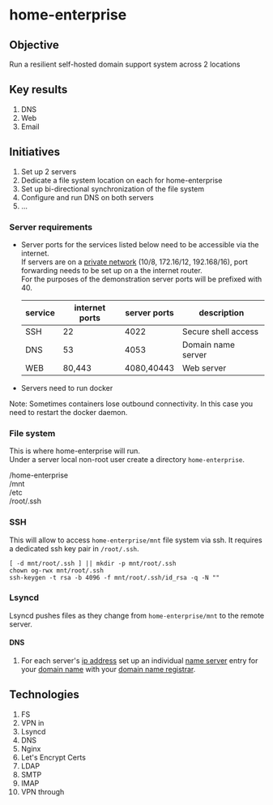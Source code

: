 # home-enterprise

## Objective
Run a resilient self-hosted domain support system across 2 locations

## Key results
1. DNS
1. Web
1. Email

## Initiatives
1. Set up 2 servers
1. Dedicate a file system location on each for home-enterprise
1. Set up bi-directional synchronization of the file system
1. Configure and run DNS on both servers
1. ...

### Server requirements
- Server ports for the services listed below need to be accessible via the internet.   
If servers are on a [private network](https://en.wikipedia.org/wiki/Private_network) (10/8, 172.16/12, 192.168/16), port forwarding needs to be set up on a the internet router.  
For the purposes of the demonstration server ports will be prefixed with 40.

  |service|internet ports|server ports|description
  |---|---|---|---|
  |SSH|22|4022|Secure shell access
  |DNS|53|4053|Domain name server
  |WEB|80,443|4080,40443|Web server

- Servers need to run docker

Note: Sometimes containers lose outbound connectivity. In this case you need to restart the docker daemon.

### File system
This is where home-enterprise will run.  
Under a server local non-root user create a directory `home-enterprise`.  

  /home-enterprise  
    /mnt  
      /etc   
    /root/.ssh

### SSH
This will allow to access `home-enterprise/mnt` file system via ssh. 
It requires a dedicated ssh key pair in `/root/.ssh`.  
```
[ -d mnt/root/.ssh ] || mkdir -p mnt/root/.ssh
chown og-rwx mnt/root/.ssh
ssh-keygen -t rsa -b 4096 -f mnt/root/.ssh/id_rsa -q -N ""
```

### Lsyncd
Lsyncd pushes files as they change from `home-enterprise/mnt` to the remote server.  

#### DNS
1. For each server's [ip address](https://en.wikipedia.org/wiki/IP_address) set up an individual [name server](https://en.wikipedia.org/wiki/Name_server) entry for your [domain name](https://en.wikipedia.org/wiki/Domain_name) with your [domain name registrar](https://en.wikipedia.org/wiki/Domain_name_registrar).


## Technologies
1. FS
1. VPN in
1. Lsyncd
1. DNS
1. Nginx
1. Let's Encrypt Certs
1. LDAP
1. SMTP
1. IMAP
1. VPN through

